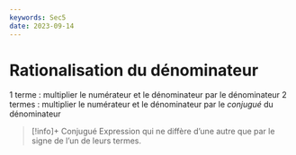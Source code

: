 ```yaml
---
keywords: Sec5
date: 2023-09-14
---
```


# Rationalisation du dénominateur

1 terme : multiplier le numérateur et le dénominateur par le dénominateur
2 termes : multiplier le numérateur et le dénominateur par le *conjugué* du dénominateur

> [!info]+ Conjugué
> Expression qui ne diffère d’une autre que par le signe de l’un de leurs termes.